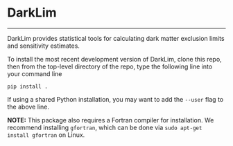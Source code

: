 # DarkLim
-------

DarkLim provides statistical tools for calculating dark matter exclusion limits and sensitivity estimates.

To install the most recent development version of DarkLim, clone this repo, then from the top-level directory of the repo, type the following line into your command line

`pip install .`

If using a shared Python installation, you may want to add the `--user` flag to the above line.

**NOTE:** This package also requires a Fortran compiler for installation. We recommend installing `gfortran`, which can be done via `sudo apt-get install gfortran` on Linux.
